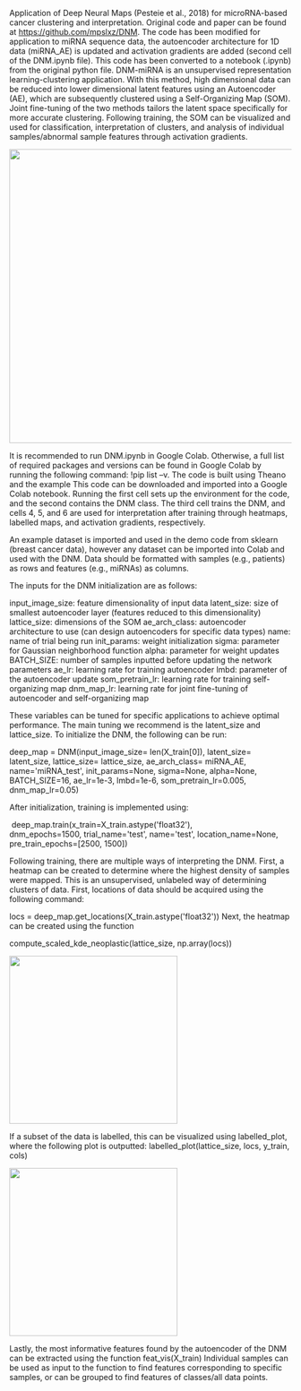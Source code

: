 Application of Deep Neural Maps (Pesteie et al., 2018) for microRNA-based cancer clustering and interpretation. Original code and paper can be found at https://github.com/mpslxz/DNM. The code has been modified for application to miRNA sequence data, the autoencoder architecture for 1D data (miRNA_AE) is updated and activation gradients are added (second cell of the DNM.ipynb file). This code has been converted to a notebook (.ipynb) from the original python file.
DNM-miRNA is an unsupervised representation learning-clustering application. With this method, high dimensional data can be reduced into lower dimensional latent features using an Autoencoder (AE), which are subsequently clustered using a Self-Organizing Map (SOM). Joint fine-tuning of the two methods tailors the latent space specifically for more accurate clustering. Following training, the SOM can be visualized and used for classification, interpretation of clusters, and analysis of individual samples/abnormal sample features through activation gradients.

<a href="url"><img src="https://user-images.githubusercontent.com/52331761/145657730-36d68701-50c6-491b-870e-2af8af3668da.png" height="525" width="875" ></a>


It is recommended to run DNM.ipynb in Google Colab. Otherwise, a full list of required packages and versions can be found in Google Colab by running the following command: !pip list –v. The code is built using Theano and the example 
This code can be downloaded and imported into a Google Colab notebook. Running the first cell sets up the environment for the code, and the second contains the DNM class. The third cell trains the DNM, and cells 4, 5, and 6 are used for interpretation after training through heatmaps, labelled maps, and activation gradients, respectively.

An example dataset is imported and used in the demo code from sklearn (breast cancer data), however any dataset can be imported into Colab and used with the DNM. Data should be formatted with samples (e.g., patients) as rows and features (e.g., miRNAs) as columns. 

The inputs for the DNM initialization are as follows:

input_image_size: feature dimensionality of input data
latent_size: size of smallest autoencoder layer (features reduced to this dimensionality)
lattice_size: dimensions of the SOM
ae_arch_class: autoencoder architecture to use (can design autoencoders for specific data types)
name: name of trial being run
init_params: weight initialization
sigma: parameter for Gaussian neighborhood function
alpha: parameter for weight updates 
BATCH_SIZE: number of samples inputted before updating the network parameters
ae_lr: learning rate for training autoencoder
lmbd: parameter of the autoencoder update
som_pretrain_lr: learning rate for training self-organizing map
dnm_map_lr: learning rate for joint fine-tuning of autoencoder and self-organizing map

These variables can be tuned for specific applications to achieve optimal performance. The main tuning we recommend is the latent_size and lattice_size. To initialize the DNM, the following can be run: 

deep_map = DNM(input_image_size= len(X_train[0]),
                        latent_size= latent_size,
                        lattice_size= lattice_size,
                        ae_arch_class= miRNA_AE, 
                        name='miRNA_test',
                        init_params=None, 
                        sigma=None,
                        alpha=None,
                        BATCH_SIZE=16,
                        ae_lr=1e-3,
                        lmbd=1e-6,
                        som_pretrain_lr=0.005,
                        dnm_map_lr=0.05)


After initialization, training is implemented using: 

 deep_map.train(x_train=X_train.astype('float32'),  
                                dnm_epochs=1500, trial_name='test', name='test', location_name=None,
                                pre_train_epochs=[2500, 1500]) 


Following training, there are multiple ways of interpreting the DNM. First, a heatmap can be created to determine where the highest density of samples were mapped. This is an unsupervised, unlabeled way of determining clusters of data. First, locations of data should be acquired using the following command: 

locs = deep_map.get_locations(X_train.astype('float32'))
Next, the heatmap can be created using the function 

compute_scaled_kde_neoplastic(lattice_size, np.array(locs))

<a href="url"><img src="https://user-images.githubusercontent.com/52331761/145660097-b1885ba4-d453-42d5-b73e-143633586149.png" height="300" width="300" ></a>


If a subset of the data is labelled, this can be visualized using labelled_plot, where the following plot is outputted:
labelled_plot(lattice_size, locs, y_train, cols)

<a href="url"><img src="https://user-images.githubusercontent.com/52331761/145660108-cafc9b72-e04a-4564-b719-90278af55146.png" height="300" width="300" ></a>



Lastly, the most informative features found by the autoencoder of the DNM can be extracted using the function feat_vis(X_train)
Individual samples can be used as input to the function to find features corresponding to specific samples, or can be grouped to find features of classes/all data points. 

